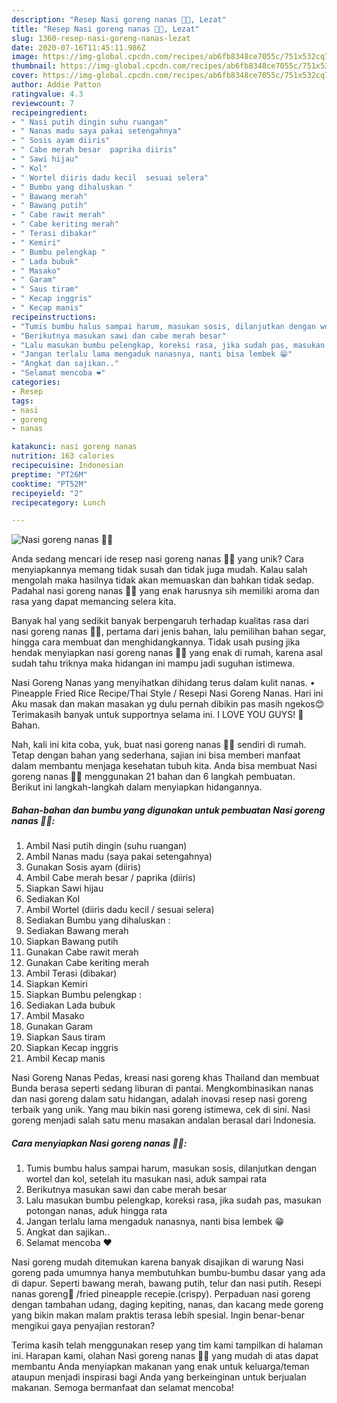 ```yaml
---
description: "Resep Nasi goreng nanas 🍍🍍, Lezat"
title: "Resep Nasi goreng nanas 🍍🍍, Lezat"
slug: 1360-resep-nasi-goreng-nanas-lezat
date: 2020-07-16T11:45:11.986Z
image: https://img-global.cpcdn.com/recipes/ab6fb8348ce7055c/751x532cq70/nasi-goreng-nanas-🍍🍍-foto-resep-utama.jpg
thumbnail: https://img-global.cpcdn.com/recipes/ab6fb8348ce7055c/751x532cq70/nasi-goreng-nanas-🍍🍍-foto-resep-utama.jpg
cover: https://img-global.cpcdn.com/recipes/ab6fb8348ce7055c/751x532cq70/nasi-goreng-nanas-🍍🍍-foto-resep-utama.jpg
author: Addie Patton
ratingvalue: 4.3
reviewcount: 7
recipeingredient:
- " Nasi putih dingin suhu ruangan"
- " Nanas madu saya pakai setengahnya"
- " Sosis ayam diiris"
- " Cabe merah besar  paprika diiris"
- " Sawi hijau"
- " Kol"
- " Wortel diiris dadu kecil  sesuai selera"
- " Bumbu yang dihaluskan "
- " Bawang merah"
- " Bawang putih"
- " Cabe rawit merah"
- " Cabe keriting merah"
- " Terasi dibakar"
- " Kemiri"
- " Bumbu pelengkap "
- " Lada bubuk"
- " Masako"
- " Garam"
- " Saus tiram"
- " Kecap inggris"
- " Kecap manis"
recipeinstructions:
- "Tumis bumbu halus sampai harum, masukan sosis, dilanjutkan dengan wortel dan kol, setelah itu masukan nasi, aduk sampai rata"
- "Berikutnya masukan sawi dan cabe merah besar"
- "Lalu masukan bumbu pelengkap, koreksi rasa, jika sudah pas, masukan potongan nanas, aduk hingga rata"
- "Jangan terlalu lama mengaduk nanasnya, nanti bisa lembek 😁"
- "Angkat dan sajikan.."
- "Selamat mencoba ❤"
categories:
- Resep
tags:
- nasi
- goreng
- nanas

katakunci: nasi goreng nanas 
nutrition: 163 calories
recipecuisine: Indonesian
preptime: "PT26M"
cooktime: "PT52M"
recipeyield: "2"
recipecategory: Lunch

---
```



![Nasi goreng nanas 🍍🍍](https://img-global.cpcdn.com/recipes/ab6fb8348ce7055c/751x532cq70/nasi-goreng-nanas-🍍🍍-foto-resep-utama.jpg)

Anda sedang mencari ide resep nasi goreng nanas 🍍🍍 yang unik? Cara menyiapkannya memang tidak susah dan tidak juga mudah. Kalau salah mengolah maka hasilnya tidak akan memuaskan dan bahkan tidak sedap. Padahal nasi goreng nanas 🍍🍍 yang enak harusnya sih memiliki aroma dan rasa yang dapat memancing selera kita.

Banyak hal yang sedikit banyak berpengaruh terhadap kualitas rasa dari nasi goreng nanas 🍍🍍, pertama dari jenis bahan, lalu pemilihan bahan segar, hingga cara membuat dan menghidangkannya. Tidak usah pusing jika hendak menyiapkan nasi goreng nanas 🍍🍍 yang enak di rumah, karena asal sudah tahu triknya maka hidangan ini mampu jadi suguhan istimewa.

Nasi Goreng Nanas yang menyihatkan dihidang terus dalam kulit nanas. • Pineapple Fried Rice Recipe/Thai Style / Resepi Nasi Goreng Nanas. Hari ini Aku masak dan makan masakan yg dulu pernah dibikin pas masih ngekos😊 Terimakasih banyak untuk supportnya selama ini. I LOVE YOU GUYS! 💛 Bahan.


Nah, kali ini kita coba, yuk, buat nasi goreng nanas 🍍🍍 sendiri di rumah. Tetap dengan bahan yang sederhana, sajian ini bisa memberi manfaat dalam membantu menjaga kesehatan tubuh kita. Anda bisa membuat Nasi goreng nanas 🍍🍍 menggunakan 21 bahan dan 6 langkah pembuatan. Berikut ini langkah-langkah dalam menyiapkan hidangannya.

<!--inarticleads1-->

##### Bahan-bahan dan bumbu yang digunakan untuk pembuatan Nasi goreng nanas 🍍🍍:

1. Ambil  Nasi putih dingin (suhu ruangan)
1. Ambil  Nanas madu (saya pakai setengahnya)
1. Gunakan  Sosis ayam (diiris)
1. Ambil  Cabe merah besar / paprika (diiris)
1. Siapkan  Sawi hijau
1. Sediakan  Kol
1. Ambil  Wortel (diiris dadu kecil / sesuai selera)
1. Sediakan  Bumbu yang dihaluskan :
1. Sediakan  Bawang merah
1. Siapkan  Bawang putih
1. Gunakan  Cabe rawit merah
1. Gunakan  Cabe keriting merah
1. Ambil  Terasi (dibakar)
1. Siapkan  Kemiri
1. Siapkan  Bumbu pelengkap :
1. Sediakan  Lada bubuk
1. Ambil  Masako
1. Gunakan  Garam
1. Siapkan  Saus tiram
1. Siapkan  Kecap inggris
1. Ambil  Kecap manis


Nasi Goreng Nanas Pedas, kreasi nasi goreng khas Thailand dan membuat Bunda berasa seperti sedang liburan di pantai. Mengkombinasikan nanas dan nasi goreng dalam satu hidangan, adalah inovasi resep nasi goreng terbaik yang unik. Yang mau bikin nasi goreng istimewa, cek di sini. Nasi goreng menjadi salah satu menu masakan andalan berasal dari Indonesia. 

<!--inarticleads2-->

##### Cara menyiapkan Nasi goreng nanas 🍍🍍:

1. Tumis bumbu halus sampai harum, masukan sosis, dilanjutkan dengan wortel dan kol, setelah itu masukan nasi, aduk sampai rata
1. Berikutnya masukan sawi dan cabe merah besar
1. Lalu masukan bumbu pelengkap, koreksi rasa, jika sudah pas, masukan potongan nanas, aduk hingga rata
1. Jangan terlalu lama mengaduk nanasnya, nanti bisa lembek 😁
1. Angkat dan sajikan..
1. Selamat mencoba ❤


Nasi goreng mudah ditemukan karena banyak disajikan di warung Nasi goreng pada umumnya hanya membutuhkan bumbu-bumbu dasar yang ada di dapur. Seperti bawang merah, bawang putih, telur dan nasi putih. Resepi nanas goreng🍍 /fried pineapple recepie.(crispy). Perpaduan nasi goreng dengan tambahan udang, daging kepiting, nanas, dan kacang mede goreng yang bikin makan malam praktis terasa lebih spesial. Ingin benar-benar mengikui gaya penyajian restoran? 

Terima kasih telah menggunakan resep yang tim kami tampilkan di halaman ini. Harapan kami, olahan Nasi goreng nanas 🍍🍍 yang mudah di atas dapat membantu Anda menyiapkan makanan yang enak untuk keluarga/teman ataupun menjadi inspirasi bagi Anda yang berkeinginan untuk berjualan makanan. Semoga bermanfaat dan selamat mencoba!
